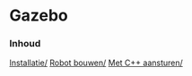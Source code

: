 # Gazebo

### Inhoud[](toc-id)

[Installatie/](../gazebo/1_Installing_gazebo.md)
[Robot bouwen/](../gazebo/2_Building_our_first_robot.md)
[Met C++ aansturen/](../gazebo/3_Connect_with_c.md)
